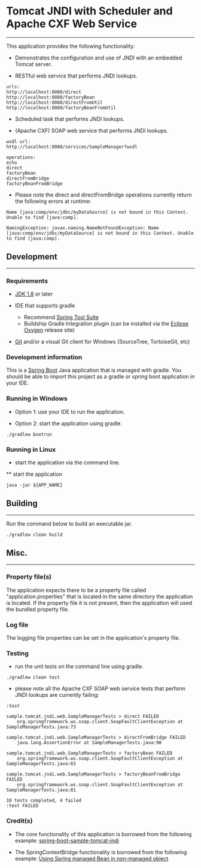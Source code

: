 # Tomcat JNDI with Scheduler and Apache CXF Web Service
----------

This application provides the following functionality:

* Demonstrates the configuration and use of JNDI with an embedded Tomcat server.

* RESTful web service that performs JNDI lookups.
 
```
urls:
http://localhost:8080/direct
http://localhost:8080/factoryBean
http://localhost:8080/directFromUtil
http://localhost:8080/factoryBeanFromUtil
```

* Scheduled task that performs JNDI lookups.

* (Apache CXF) SOAP web service that performs JNDI lookups.
 
```
wsdl url:
http://localhost:8080/services/SampleManager?wsdl

operations:
echo
direct
factoryBean
directFromBridge
factoryBeanFromBridge
```

* Please note the direct and directFromBridge operations currently return the following errors at runtime:

```
Name [java:comp/env/jdbc/myDataSource] is not bound in this Context. Unable to find [java:comp].

NamingException: javax.naming.NameNotFoundException: Name [java:comp/env/jdbc/myDataSource] is not bound in this Context. Unable to find [java:comp].
```


## Development
----------

### Requirements
* [JDK 1.8](http://www.oracle.com/technetwork/java/javase/downloads/index.html) or later

* IDE that supports gradle
	* Recommend [Spring Tool Suite](https://spring.io/tools)
	* Buildship Gradle Integration plugin (can be installed via the [Eclipse Oxygen](http://download.eclipse.org/releases/oxygen) release site)

* [Git](http://git-scm.com/download/win) and/or a visual Git client for Windows (SourceTree, TortoiseGit, etc)

### Development information
This is a [Spring Boot](https://projects.spring.io/spring-boot/) Java application that is managed with gradle. You should be able to import this project as a gradle or spring boot application in your IDE.

### Running in Windows
* Option 1: use your IDE to run the application.

* Option 2: start the application using gradle. 

```
./gradlew bootrun
```

### Running in Linux
* start the application via the command line. 

** start the application

```
java -jar ${APP_NAME}
```
  

## Building
----------

Run the command below to build an executable jar.

```
./gradlew clean build
```


## Misc.
----------

### Property file(s)
The application expects there to be a property file called "application.properties" that is located in the same directory the application is located.  If the property file it is not present, then the application will used the bundled property file. 

### Log file
The logging file properties can be set in the application's property file.

### Testing
* run the unit tests on the command line using gradle. 

```
./gradlew clean test
```

* please note all the Apache CXF SOAP web service tests that perform JNDI lookups are currently failing:

```
:test

sample.tomcat.jndi.web.SampleManagerTests > direct FAILED
    org.springframework.ws.soap.client.SoapFaultClientException at SampleManagerTests.java:73

sample.tomcat.jndi.web.SampleManagerTests > directFromBridge FAILED
    java.lang.AssertionError at SampleManagerTests.java:90

sample.tomcat.jndi.web.SampleManagerTests > factoryBean FAILED
    org.springframework.ws.soap.client.SoapFaultClientException at SampleManagerTests.java:65

sample.tomcat.jndi.web.SampleManagerTests > factoryBeanFromBridge FAILED
    org.springframework.ws.soap.client.SoapFaultClientException at SampleManagerTests.java:81

10 tests completed, 4 failed
:test FAILED
```
 

### Credit(s)
* The core functionality of this application is borrowed from the following example:
[spring-boot-sample-tomcat-jndi](https://github.com/wilkinsona/spring-boot-sample-tomcat-jndi)

* The SpringContextBridge functionality is borrowed from the following example:
[Using Spring managed Bean in non-managed object](https://blog.jdriven.com/2015/03/using-spring-managed-bean-in-non-managed-object/)
